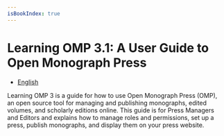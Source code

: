 ```yaml
---
isBookIndex: true
---
```

# Learning OMP 3.1: A User Guide to Open Monograph Press

* [English](./en)

Learning OMP 3 is a guide for how to use Open Monograph Press (OMP), an open source tool for managing and publishing monographs, edited volumes, and scholarly editions online. This guide is for Press Managers and Editors and explains how to manage roles and permissions, set up a press, publish monographs, and display them on your press website.
